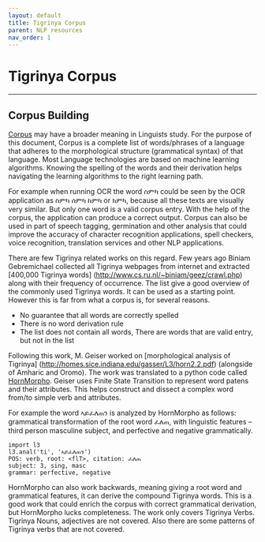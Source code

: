 ```yaml
---
layout: default
title: Tigrinya Corpus
parent: NLP resources
nav_order: 1
---
```

# Tigrinya Corpus
---
## Corpus Building

[Corpus](https://en.wikipedia.org/wiki/Corpus_linguistics) may have a broader meaning in Linguists study. For the purpose of this document, Corpus is a complete list of words/phrases of a language that adheres to the morphological structure (grammatical syntax) of that language.  Most Language technologies are based on machine learning algorithms. Knowing the spelling of the words and their derivation helps navigating the learning algorithms to the right learning path.

For example when running OCR the word ስምካ could be seen by the OCR application as ስምካ ሰምካ ከምካ or ክምካ, because all these texts are visually very similar. But only one word is a valid corpus entry. With the help of the corpus, the application can produce a correct output. Corpus can also be used in part of speech tagging, germination and other analysis that could improve the accuracy of character recognition applications, spell checkers, voice recognition, translation services and other NLP applications.

There are few Tigrinya related works on this regard. Few years ago Biniam Gebremichael collected all Tigrinya webpages from internet and extracted [400,000 Tigrinya words] (http://www.cs.ru.nl/~biniam/geez/crawl.php) along with their frequency of occurrence. The list give a good overview of the commonly used Tigrinya words. It can be used as a starting point. However this is far from what a corpus is, for several reasons.

* No guarantee that all words are correctly spelled
* There is no word derivation rule
* The list does not contain all words, There are words that are valid entry, but not in the list

Following this work, M. Geiser worked on [morphological analysis of Tigrinya] (http://homes.sice.indiana.edu/gasser/L3/horn2.2.pdf) (alongside of Amharic and Oromo). The work was translated to a python code called [HornMorpho](https://github.com/fgaim/HornMorpho). Geiser uses Finite State Transition to represent word patens and their attributes. This helps construct and dissect a complex word from/to simple verb and attributes.

For example the word ኣይፈለጠን is analyzed by HornMorpho as follows: grammatical transformation of the root word ፈለጠ, with linguistic features – third person masculine subject, and perfective and negative grammatically.

```
import l3
l3.anal('ti', 'ኣይፈለጠን')
POS: verb, root: <flT>, citation: ፈለጠ
subject: 3, sing, masc
grammar: perfective, negative
```

HornMorpho can also work backwards, meaning giving a root word and grammatical features, it can derive the compound Tigrinya words. This is a good work that could enrich the corpus with correct grammatical derivation, but HornMorpho lucks completeness. The work only covers Tigrinya Verbs. Tigrinya Nouns, adjectives are not covered. Also there are some patterns of Tigrinya verbs that are not covered.
